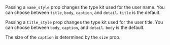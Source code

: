 Passing a `name_style` prop changes the type kit used for the user name. You can choose between `title`, `body`, `caption`, and `detail`. `title` is the default.

Passing a `title_style` prop changes the type kit used for the user title. You can choose between `body`, `caption`, and `detail`. `body` is the default.

The size of the `caption` is determined by the `size` prop.
